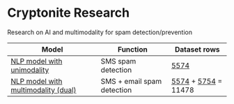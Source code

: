 # Cryptonite Research
Research on AI and multimodality for spam detection/prevention

| Model | Function | Dataset rows |
|-|-|-|
|[NLP model with unimodality](model.py)|SMS spam detection|[5574](datasets/sms_spam.csv)|
|[NLP model with multimodality (dual)](bimodel.py)|SMS + email spam detection|[5574](datasets/sms_spam.csv) + [5754](datasets/email_spam.csv) = 11478|

